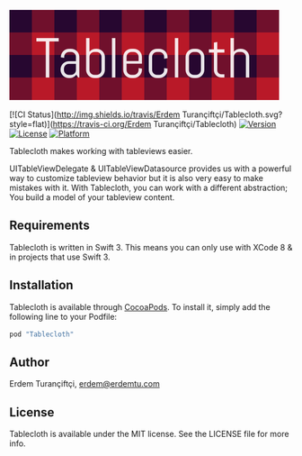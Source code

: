 <p>
<img height="160" src="Tablecloth Logo.png" />
</p>

[![CI Status](http://img.shields.io/travis/Erdem Turançiftçi/Tablecloth.svg?style=flat)](https://travis-ci.org/Erdem Turançiftçi/Tablecloth)
[![Version](https://img.shields.io/cocoapods/v/Tablecloth.svg?style=flat)](http://cocoapods.org/pods/Tablecloth)
[![License](https://img.shields.io/cocoapods/l/Tablecloth.svg?style=flat)](http://cocoapods.org/pods/Tablecloth)
[![Platform](https://img.shields.io/cocoapods/p/Tablecloth.svg?style=flat)](http://cocoapods.org/pods/Tablecloth)


Tablecloth makes working with tableviews easier.

UITableViewDelegate & UITableViewDatasource provides us with a powerful way to customize tableview behavior
but it is also very easy to make mistakes with it. With Tablecloth, you can work with a different abstraction;
You build a model of your tableview content.

## Requirements

Tablecloth is written in Swift 3. This means you can only use with XCode 8 & in projects that use Swift 3.

## Installation

Tablecloth is available through [CocoaPods](http://cocoapods.org). To install
it, simply add the following line to your Podfile:

```ruby
pod "Tablecloth"
```

## Author

Erdem Turançiftçi, erdem@erdemtu.com

## License

Tablecloth is available under the MIT license. See the LICENSE file for more info.

